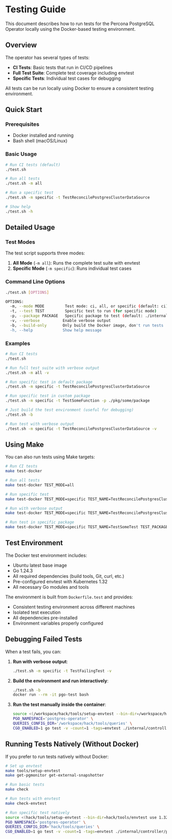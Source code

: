# Testing Guide

This document describes how to run tests for the Percona PostgreSQL Operator locally using the Docker-based testing environment.

## Overview

The operator has several types of tests:

- **CI Tests**: Basic tests that run in CI/CD pipelines
- **Full Test Suite**: Complete test coverage including envtest
- **Specific Tests**: Individual test cases for debugging

All tests can be run locally using Docker to ensure a consistent testing environment.

## Quick Start

### Prerequisites

- Docker installed and running
- Bash shell (macOS/Linux)

### Basic Usage

```bash
# Run CI tests (default)
./test.sh

# Run all tests
./test.sh -m all

# Run a specific test
./test.sh -m specific -t TestReconcilePostgresClusterDataSource

# Show help
./test.sh -h
```

## Detailed Usage

### Test Modes

The test script supports three modes:

1. **All Mode** (`-m all`): Runs the complete test suite with envtest
2. **Specific Mode** (`-m specific`): Runs individual test cases

### Command Line Options

```bash
./test.sh [OPTIONS]

OPTIONS:
  -m, --mode MODE         Test mode: ci, all, or specific (default: ci)
  -t, --test TEST         Specific test to run (for specific mode)
  -p, --package PACKAGE   Specific package to test (default: ./internal/controller/postgrescluster)
  -v, --verbose          Enable verbose output
  -b, --build-only       Only build the Docker image, don't run tests
  -h, --help             Show help message
```

### Examples

```bash
# Run CI tests
./test.sh

# Run full test suite with verbose output
./test.sh -m all -v

# Run specific test in default package
./test.sh -m specific -t TestReconcilePostgresClusterDataSource

# Run specific test in custom package
./test.sh -m specific -t TestSomeFunction -p ./pkg/some/package

# Just build the test environment (useful for debugging)
./test.sh -b

# Run test with verbose output
./test.sh -m specific -t TestReconcilePostgresClusterDataSource -v
```

## Using Make

You can also run tests using Make targets:

```bash
# Run CI tests
make test-docker

# Run all tests
make test-docker TEST_MODE=all

# Run specific test
make test-docker TEST_MODE=specific TEST_NAME=TestReconcilePostgresClusterDataSource

# Run with verbose output
make test-docker TEST_MODE=specific TEST_NAME=TestReconcilePostgresClusterDataSource VERBOSE=1

# Run test in specific package
make test-docker TEST_MODE=specific TEST_NAME=TestSomeTest TEST_PACKAGE=./pkg/some/package
```

## Test Environment

The Docker test environment includes:

- Ubuntu latest base image
- Go 1.24.3
- All required dependencies (build tools, Git, curl, etc.)
- Pre-configured envtest with Kubernetes 1.32
- All necessary Go modules and tools

The environment is built from `Dockerfile.test` and provides:

- Consistent testing environment across different machines
- Isolated test execution
- All dependencies pre-installed
- Environment variables properly configured

## Debugging Failed Tests

When a test fails, you can:

1. **Run with verbose output**:
   ```bash
   ./test.sh -m specific -t TestFailingTest -v
   ```

2. **Build the environment and run interactively**:
   ```bash
   ./test.sh -b
   docker run --rm -it pgo-test bash
   ```

3. **Run the test manually inside the container**:
   ```bash
   source <(/workspace/hack/tools/setup-envtest --bin-dir=/workspace/hack/tools/envtest use 1.32 --print=env)
   PGO_NAMESPACE='postgres-operator' \
   QUERIES_CONFIG_DIR='/workspace/hack/tools/queries' \
   CGO_ENABLED=1 go test -v -count=1 -tags=envtest ./internal/controller/postgrescluster -run TestFailingTest
   ```

## Running Tests Natively (Without Docker)

If you prefer to run tests natively without Docker:

```bash
# Set up envtest
make tools/setup-envtest
make get-pgmonitor get-external-snapshotter

# Run basic tests
make check

# Run tests with envtest
make check-envtest

# Run specific test natively
source <(hack/tools/setup-envtest --bin-dir=hack/tools/envtest use 1.32 --print=env)
PGO_NAMESPACE='postgres-operator' \
QUERIES_CONFIG_DIR='hack/tools/queries' \
CGO_ENABLED=1 go test -v -count=1 -tags=envtest ./internal/controller/postgrescluster -run TestSpecificTest
```
